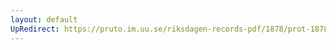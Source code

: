 ```yaml
---
layout: default
UpRedirect: https://pruto.im.uu.se/riksdagen-records-pdf/1878/prot-1878--fk--015/prot-1878--fk--015_008.pdf
---
```

